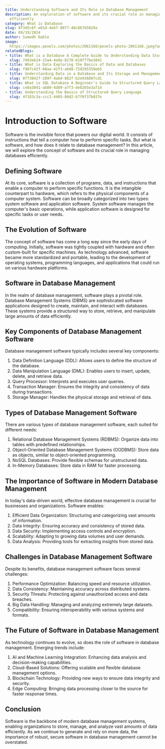 ```yaml
---
title: Understanding Software and Its Role in Database Management
description: An exploration of software and its crucial role in managing databases
  efficiently
category: What is Database
slug: 8f3d5c6f-e81d-4e67-9077-46c86765829a
date: 09/19/2024
author: Sumedh Dable
image: 
  https://images.pexels.com/photos/2061168/pexels-photo-2061168.jpeg?auto=compress&cs=tinysrgb&w=600
relatedBlogs:
- title: What is a Database A Complete Guide to Understanding Data Storage
  slug: 7493eb24-15a4-4a9e-8170-618ff7be1041
- title: What is Data Exploring the Basics of Data and Databases
  slug: f907c42f-08ae-41f3-ab68-759295359e65
- title: Understanding Data in a Database and Its Storage and Management
  slug: 0ff3042f-289f-4abd-882f-b2e93688fcd1
- title: What is SQL Database A Beginner's Guide to Structured Query Language
  slug: ce8a3841-ab80-4d89-a7f3-de0265e3a714
- title: Understanding the Basics of Structured Query Language
  slug: 4f183c3a-ccc2-4405-80d2-b7f0f37b037e
---
```


# Introduction to Software

Software is the invisible force that powers our digital world. It consists of instructions that tell a computer how to perform specific tasks. But what is software, and how does it relate to database management? In this article, we will explore the concept of software and its crucial role in managing databases efficiently.

## Defining Software

At its core, software is a collection of programs, data, and instructions that enable a computer to perform specific functions. It is the intangible counterpart to hardware, which refers to the physical components of a computer system. Software can be broadly categorized into two types: system software and application software. System software manages the computer's basic operations, while application software is designed for specific tasks or user needs.

## The Evolution of Software

The concept of software has come a long way since the early days of computing. Initially, software was tightly coupled with hardware and often custom-built for specific machines. As technology advanced, software became more standardized and portable, leading to the development of operating systems, programming languages, and applications that could run on various hardware platforms.

## Software in Database Management

In the realm of database management, software plays a pivotal role. Database Management Systems (DBMS) are sophisticated software applications designed to create, maintain, and interact with databases. These systems provide a structured way to store, retrieve, and manipulate large amounts of data efficiently.

## Key Components of Database Management Software

Database management software typically includes several key components:
1. Data Definition Language (DDL): Allows users to define the structure of the database.
2. Data Manipulation Language (DML): Enables users to insert, update, delete, and retrieve data.
3. Query Processor: Interprets and executes user queries.
4. Transaction Manager: Ensures the integrity and consistency of data during transactions.
5. Storage Manager: Handles the physical storage and retrieval of data.

## Types of Database Management Software

There are various types of database management software, each suited for different needs:
1. Relational Database Management Systems (RDBMS): Organize data into tables with predefined relationships.
2. Object-Oriented Database Management Systems (OODBMS): Store data as objects, similar to object-oriented programming.
3. NoSQL Databases: Provide flexible schemas for unstructured data.
4. In-Memory Databases: Store data in RAM for faster processing.

## The Importance of Software in Modern Database Management

In today's data-driven world, effective database management is crucial for businesses and organizations. Software enables:
1. Efficient Data Organization: Structuring and categorizing vast amounts of information.
2. Data Integrity: Ensuring accuracy and consistency of stored data.
3. Data Security: Implementing access controls and encryption.
4. Scalability: Adapting to growing data volumes and user demands.
5. Data Analysis: Providing tools for extracting insights from stored data.

## Challenges in Database Management Software 

Despite its benefits, database management software faces several challenges:
1. Performance Optimization: Balancing speed and resource utilization.
2. Data Consistency: Maintaining accuracy across distributed systems.
3. Security Threats: Protecting against unauthorized access and data breaches.
4. Big Data Handling: Managing and analyzing extremely large datasets.
5. Compatibility: Ensuring interoperability with various systems and formats.

## The Future of Software in Database Management 

As technology continues to evolve, so does the role of software in database management. Emerging trends include:
1. AI and Machine Learning Integration: Enhancing data analysis and decision-making capabilities.
2. Cloud-Based Solutions: Offering scalable and flexible database management options.
3. Blockchain Technology: Providing new ways to ensure data integrity and security.
4. Edge Computing: Bringing data processing closer to the source for faster response times.

## Conclusion

Software is the backbone of modern database management systems, enabling organizations to store, manage, and analyze vast amounts of data efficiently. As we continue to generate and rely on more data, the importance of robust, secure software in database management cannot be overstated.